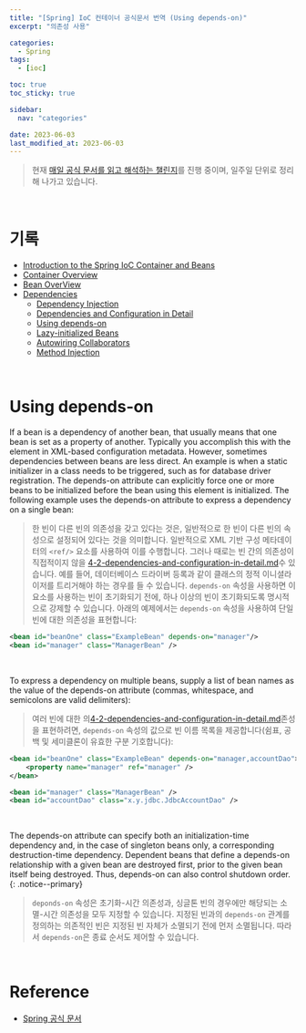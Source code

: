 ```yaml
---
title: "[Spring] IoC 컨테이너 공식문서 번역 (Using depends-on)"
excerpt: "의존성 사용"

categories:
  - Spring
tags:
  - [ioc]

toc: true
toc_sticky: true

sidebar:
  nav: "categories"

date: 2023-06-03
last_modified_at: 2023-06-03
---
```


> 현재 [매일 공식 문서를 읽고 해석하는 챌린지](https://github.com/yeonise/daily-code-snippets)를 진행 중이며, 일주일 단위로 정리해 나가고 있습니다.

<br>

# 기록

- [Introduction to the Spring IoC Container and Beans](https://sully-tech.dev/spring/ioc-introduction/)
- [Container Overview](https://sully-tech.dev/spring/ioc-basics/)
- [Bean OverView](https://sully-tech.dev/spring/ioc-definition/)
- [Dependencies](https://sully-tech.dev/spring/ioc-dependencies/)
    - [Dependency Injection](https://sully-tech.dev/spring/ioc-factory-collaborators/)
    - [Dependencies and Configuration in Detail](https://sully-tech.dev/spring/ioc-factory-properties-detailed/)
    - [Using depends-on](https://sully-tech.dev/spring/ioc-factory-dependson/)
    - [Lazy-initialized Beans](https://sully-tech.dev/spring/ioc-factory-lazy-init/)
    - [Autowiring Collaborators](https://sully-tech.dev/spring/ioc-factory-autowire/)
    - [Method Injection](https://sully-tech.dev/spring/ioc-factory-method-injection/)

<br>

# Using depends-on

If a bean is a dependency of another bean, that usually means that one bean is set as a property of another. Typically
you accomplish this with the <ref/> element in XML-based configuration metadata. However, sometimes dependencies between
beans are less direct. An example is when a static initializer in a class needs to be triggered, such as for database
driver registration. The depends-on attribute can explicitly force one or more beans to be initialized before the bean
using this element is initialized. The following example uses the depends-on attribute to express a dependency on a
single bean:

> 한 빈이 다른 빈의 의존성을 갖고 있다는 것은, 일반적으로 한 빈이 다른 빈의 속성으로 설정되어 있다는 것을 의미합니다. 일반적으로 XML 기반 구성 메타데이터의 `<ref/>` 요소를 사용하여 이를 수행합니다.
> 그러나 때로는 빈 간의 의존성이 직접적이지
> 않을 [4-2-dependencies-and-configuration-in-detail.md](4-2-dependencies-and-configuration-in-detail.md)수 있습니다. 예를 들어,
> 데이터베이스 드라이버 등록과 같이 클래스의 정적 이니셜라이저를 트리거해야 하는 경우를 들 수 있습니다. `depends-on` 속성을
> 사용하면 이 요소를 사용하는 빈이 초기화되기 전에, 하나 이상의 빈이 초기화되도록 명시적으로 강제할 수 있습니다. 아래의 예제에서는 `depends-on` 속성을 사용하여 단일 빈에 대한 의존성을 표현합니다:

```xml
<bean id="beanOne" class="ExampleBean" depends-on="manager"/>
<bean id="manager" class="ManagerBean" />
```

<br>

To express a dependency on multiple beans, supply a list of bean names as the value of the depends-on attribute (commas,
whitespace, and semicolons are valid delimiters):

> 여러 빈에 대한 의[4-2-dependencies-and-configuration-in-detail.md](4-2-dependencies-and-configuration-in-detail.md)존성을
> 표현하려면, `depends-on` 속성의 값으로 빈 이름 목록을 제공합니다(쉼표, 공백 및 세미클론이 유효한 구분 기호합니다):

```xml
<bean id="beanOne" class="ExampleBean" depends-on="manager,accountDao">
	<property name="manager" ref="manager" />
</bean>

<bean id="manager" class="ManagerBean" />
<bean id="accountDao" class="x.y.jdbc.JdbcAccountDao" />
```

<br>

The depends-on attribute can specify both an initialization-time dependency and, in the case of singleton beans only, a
corresponding destruction-time dependency. Dependent beans that define a depends-on relationship with a given bean are
destroyed first, prior to the given bean itself being destroyed. Thus, depends-on can also control shutdown order.
{: .notice--primary}

> `deponds-on` 속성은 초기화-시간 의존성과, 싱글톤 빈의 경우에만 해당되는 소멸-시간 의존성을 모두 지정할 수 있습니다. 지정된 빈과의 `depends-on` 관계를 정의하는 의존적인 빈은 지정된 빈
> 자체가 소멸되기 전에 먼저 소멸됩니다. 따라서 `depends-on`은 종료 순서도 제어할 수 있습니다. 

<br>

# Reference

- [Spring 공식 문서](https://docs.spring.io/spring-framework/docs/current/reference/html/core.html#spring-core)